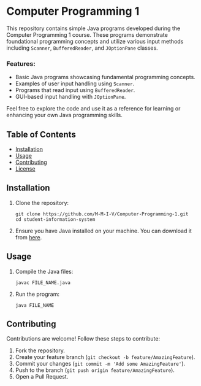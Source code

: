 # Computer Programming 1
This repository contains simple Java programs developed during the Computer Programming 1 course. These programs demonstrate foundational programming concepts and utilize various input methods including `Scanner`, `BufferedReader`, and `JOptionPane` classes.

### Features:
- Basic Java programs showcasing fundamental programming concepts.
- Examples of user input handling using `Scanner`.
- Programs that read input using `BufferedReader`.
- GUI-based input handling with `JOptionPane`.

Feel free to explore the code and use it as a reference for learning or enhancing your own Java programming skills.

## Table of Contents
- [Installation](#installation)
- [Usage](#usage)
- [Contributing](#contributing)
- [License](#license)

## Installation

1. Clone the repository:
   ```
   git clone https://github.com/M-M-I-V/Computer-Programming-1.git
   cd student-information-system
   ```
2. Ensure you have Java installed on your machine. You can download it from [here](https://www.oracle.com/java/technologies/javase-downloads.html).

## Usage

1. Compile the Java files:
   ```
   javac FILE_NAME.java
   ```
2. Run the program:
   ```
   java FILE_NAME
   ```

## Contributing

Contributions are welcome! Follow these steps to contribute:
1. Fork the repository.
2. Create your feature branch (`git checkout -b feature/AmazingFeature`).
3. Commit your changes (`git commit -m 'Add some AmazingFeature'`).
4. Push to the branch (`git push origin feature/AmazingFeature`).
5. Open a Pull Request.
